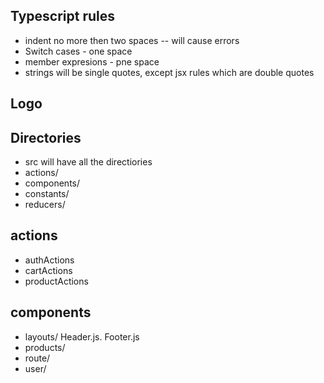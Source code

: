 ## Typescript rules
* indent no more then two spaces -- will cause errors
* Switch cases - one space
* member expresions - pne space
* strings will be single quotes, except jsx rules which are double quotes

## Logo

## Directories
* src will have all the directiories
* actions/
* components/
* constants/
* reducers/
  
## actions
* authActions
* cartActions
* productActions
  
## components
* layouts/ Header.js. Footer.js
* products/
* route/
* user/
